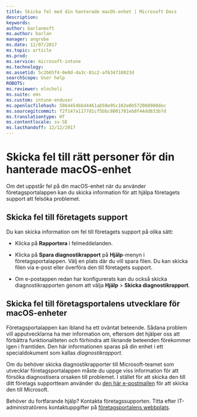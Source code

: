 ```yaml
---
title: Skicka fel med din hanterade macOS-enhet | Microsoft Docs
description: 
keywords: 
author: barlanmsft
ms.author: barlan
manager: angrobe
ms.date: 12/07/2017
ms.topic: article
ms.prod: 
ms.service: microsoft-intune
ms.technology: 
ms.assetid: 5c2b65f4-0e0d-4a3c-81c2-af634718023d
searchScope: User help
ROBOTS: 
ms.reviewer: elocholi
ms.suite: ems
ms.custom: intune-enduser
ms.openlocfilehash: 5864454bbd4461ab50e95c102e0b572088980dec
ms.sourcegitcommit: f2f147a1177d1cf5bbc8001701eb8f44dd833b7d
ms.translationtype: HT
ms.contentlocale: sv-SE
ms.lasthandoff: 12/12/2017
---
```

# <a name="submit-errors-to-the-right-people-for-your-managed-macos-device"></a>Skicka fel till rätt personer för din hanterade macOS-enhet

Om det uppstår fel på din macOS-enhet när du använder företagsportalappen kan du skicka information för att hjälpa företagets support att felsöka problemet.

## <a name="send-errors-to-your-company-support"></a>Skicka fel till företagets support

 Du kan skicka information om fel till företagets support på olika sätt:

-   Klicka på **Rapportera** i felmeddelanden.

-   Klicka på **Spara diagnostikrapport** på **Hjälp**-menyn i företagsportalappen. Välj en plats där du vill spara filen. Du kan skicka filen via e-post eller överföra den till företagets support.

- Om e-postappen redan har konfigurerats kan du också skicka diagnostikrapporten genom att välja **Hjälp** > **Skicka diagnostikrapport**.

## <a name="send-errors-to-the-company-portal-developers-for-macos-devices"></a>Skicka fel till företagsportalens utvecklare för macOS-enheter

Företagsportalappen kan ibland ha ett oväntat beteende. Sådana problem vill apputvecklarna ha mer information om, eftersom det hjälper oss att förbättra funktionaliteten och förhindra att liknande beteenden förekommer igen i framtiden. Den här informationen sparas på din enhet i ett specialdokument som kallas _diagnostikrapport_.

Om du behöver skicka diagnostikrapporter till Microsoft-teamet som utvecklar företagsportalappen måste du uppge viss information för att försöka diagnostisera orsaken till problemet. I stället för att skicka den till ditt företags supportteam använder du <a href="mailto:IntuneCPiOSfeedback@microsoft.com?subject=My Company Portal App Closed Unexpectedly&body=Press and hold, then paste your copied Company Portal app logs here.">den här e-postmallen</a> för att skicka den till Microsoft.

Behöver du fortfarande hjälp? Kontakta företagssupporten. Titta efter IT-administratörens kontaktuppgifter på [företagsportalens webbplats](https://portal.manage.microsoft.com#HelpDeskDialog).
